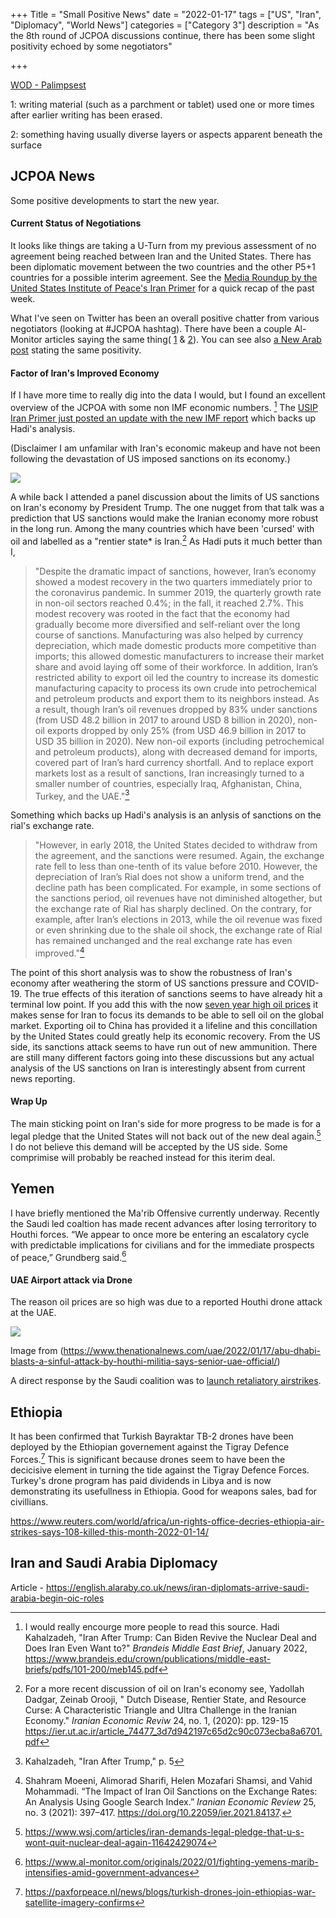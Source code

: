 +++
Title = "Small Positive News"
date = "2022-01-17"
tags = ["US", "Iran", "Diplomacy", "World News"]
categories = ["Category 3"]
description = "As the 8th round of JCPOA discussions continue, there has been some slight positivity echoed by some negotiators"

+++

[WOD - Palimpsest](https://www.merriam-webster.com/dictionary/palimpsest)

1: writing material (such as a parchment or tablet) used one or more times after earlier writing has been erased. 

2: something having usually diverse layers or aspects apparent beneath the surface

## JCPOA News

Some positive developments to start the new year. 

#### Current Status of Negotiations

It looks like things are taking a U-Turn from my previous assessment of no agreement being reached between Iran and the United States. There has been diplomatic movement between the two countries and the other P5+1 countries for a possible interim agreement. See the [Media Roundup by the United States Institute of Peace's Iran Primer](https://iranprimer.usip.org/blog/2022/jan/12/news-digest-week-january-10) for a quick recap of the past week. 

What I've seen on Twitter has been an overall positive chatter from various negotiators (looking at #JCPOA hashtag). There have been a couple Al-Monitor articles saying the same thing( [1](https://www.al-monitor.com/originals/2022/01/hints-progress-iran-nuclear-talks-time-running-out) & [2](https://www.al-monitor.com/originals/2022/01/iran-says-much-nuclear-deal-text-ready)). You can see also [a New Arab post](https://english.alaraby.co.uk/news/negotiators-head-home-iran-talks-hit-critical-stage) stating the same positivity. 

#### Factor of Iran's Improved Economy
If I have more time to really dig into the data I would, but I found an excellent overview of the JCPOA with some non IMF economic numbers. [^1] The [USIP Iran Primer just posted an update with the new IMF report](https://iranprimer.usip.org/blog/2022/jan/10/world-bank-irans-slow-recovery) which backs up Hadi's analysis. 

(Disclaimer I am unfamilar with Iran's economic makeup and have not been following the devastation of US imposed sanctions on its economy.)

![](https://pbs.twimg.com/media/FJGbNMdXoAAUfLd?format=jpg&name=medium)

A while back I attended a panel discussion about the limits of US sanctions on Iran's economy by President Trump. The one nugget from that talk was a prediction that US sanctions would make the Iranian economy more robust in the long run. Among the many countries which have been 'cursed'  with oil and labelled as a "rentier state* is Iran.[^2] As Hadi puts it much better than I, 

> "Despite the dramatic impact of sanctions, however, Iran’s economy showed a modest recovery in the two quarters immediately prior to the coronavirus pandemic. In summer 2019, the quarterly growth rate in non-oil sectors reached 0.4%; in the fall, it reached 2.7%. This modest recovery was rooted in the fact that the economy had gradually become more diversified and self-reliant over the long course of sanctions. Manufacturing was also helped by currency depreciation, which made domestic products more competitive than imports; this allowed domestic manufacturers to increase their market share and avoid laying off some of their workforce. In addition, Iran’s restricted ability to export oil led the country to increase its domestic manufacturing capacity to process its own crude into petrochemical and petroleum products and export them to its neighbors instead. As a result, though Iran’s oil revenues dropped by 83% under sanctions (from USD 48.2 billion in 2017 to around USD 8 billion in 2020), non-oil exports dropped by only 25% (from USD 46.9 billion in 2017 to USD 35 billion in 2020). New non-oil exports (including petrochemical and petroleum products), along with decreased demand for imports, covered part of Iran’s hard currency shortfall. And to replace export markets lost as a result of sanctions, Iran increasingly turned to a smaller number of countries, especially Iraq, Afghanistan, China, Turkey, and the UAE."[^3]



Something which backs up Hadi's analysis is an anlysis of sanctions on the rial's exchange rate.

> "However, in early 2018, the United States decided to withdraw from the agreement, and the sanctions were resumed. Again, the exchange rate fell to less than one-tenth of its value before 2010. However, the depreciation of Iran’s Rial does not show a uniform trend, and the decline path has been complicated. For example, in some sections of the sanctions period, oil revenues have not diminished altogether, but the exchange rate of Rial has sharply declined. On the contrary, for example, after Iran’s elections in 2013, while the oil revenue was fixed or even shrinking due to the shale oil shock, the exchange rate of Rial has remained unchanged and the real exchange rate has even improved."[^4]

The point of this short analysis was to show the robustness of Iran's economy after weathering the storm of US sanctions pressure and COVID-19. The true effects of this iteration of sanctions seems to have already hit a terminal low point. If you add this with the now [seven year high oil prices](https://www.reuters.com/business/energy/oil-rises-more-than-7-year-high-mideast-tensions-2022-01-18/) it makes sense for Iran to focus its demands to be able to sell oil on the global market. Exporting oil to China has provided it a lifeline and this concillation by the United States could greatly help its economic recovery. From the US side, its sanctions attack seems to have run out of new ammunition. There are still many different factors going into these discussions but any actual analysis of the US sanctions on Iran is interestingly absent from current news reporting.

#### Wrap Up

The main sticking point on Iran's side for more progress to be made is for a legal pledge that the United States will not back out of the new deal again.[^5] I do not believe this demand will be accepted by the US side. Some comprimise will probably be reached instead for this iterim deal.

## Yemen 

I have briefly mentioned the Ma'rib Offensive currently underway. Recently the Saudi led coaltion has made recent advances after losing terroritory to Houthi forces. “We appear to once more be entering an escalatory cycle with predictable implications for civilians and for the immediate prospects of peace,”  Grundberg said.[^6]

#### UAE Airport attack via Drone

The reason oil prices are so high was due to a reported Houthi drone attack at the UAE. 

![](https://pbs.twimg.com/media/FJW29YgVgAU4hFY?format=jpg&name=900x900)

Image from (https://www.thenationalnews.com/uae/2022/01/17/abu-dhabi-blasts-a-sinful-attack-by-houthi-militia-says-senior-uae-official/)

A direct response by the Saudi coalition was to [launch retaliatory airstrikes](https://english.alaraby.co.uk/news/saudi-led-coalition-launches-strikes-against-yemen-rebels-media). 

## Ethiopia 

It has been confirmed that Turkish Bayraktar TB-2 drones have been deployed by the Ethiopian governement against the Tigray Defence Forces.[^7] This is significant because drones seem to have been the decicisive element in turning the tide against the Tigray Defence Forces. Turkey's drone program has paid dividends in Libya and is now demonstrating its usefullness in Ethiopia. Good for weapons sales, bad for civillians. 

https://www.reuters.com/world/africa/un-rights-office-decries-ethiopia-air-strikes-says-108-killed-this-month-2022-01-14/

## Iran and Saudi Arabia Diplomacy 

Article - https://english.alaraby.co.uk/news/iran-diplomats-arrive-saudi-arabia-begin-oic-roles



[^1]: I would really encourge more people to read this source. Hadi Kahalzadeh, "Iran After Trump: Can Biden Revive the Nuclear Deal and Does Iran Even Want to?" *Brandeis Middle East Brief*, January 2022,  https://www.brandeis.edu/crown/publications/middle-east-briefs/pdfs/101-200/meb145.pdf
[^2]: For a more recent discussion of oil on Iran's economy see, Yadollah Dadgar, Zeinab Orooji, " Dutch Disease, Rentier State, and Resource Curse: A Characteristic Triangle and Ultra Challenge in the Iranian Economy." *Iranian Economic Reviw* 24, no. 1, (2020): pp. 129-15 https://ier.ut.ac.ir/article_74477_3d7d942197c65d2c90c073ecba8a6701.pdf
[^3]: Kahalzadeh, "Iran After Trump," p. 5
[^4]: Shahram Moeeni, Alimorad Sharifi, Helen Mozafari Shamsi, and Vahid Mohammadi. “The Impact of Iran Oil Sanctions on the Exchange Rates: An Analysis Using Google Search Index.” *Iranian Economic Review* 25, no. 3 (2021): 397–417. https://doi.org/10.22059/ier.2021.84137.
[^5]: https://www.wsj.com/articles/iran-demands-legal-pledge-that-u-s-wont-quit-nuclear-deal-again-11642429074
[^6]:https://www.al-monitor.com/originals/2022/01/fighting-yemens-marib-intensifies-amid-government-advances
[^7]:https://paxforpeace.nl/news/blogs/turkish-drones-join-ethiopias-war-satellite-imagery-confirms